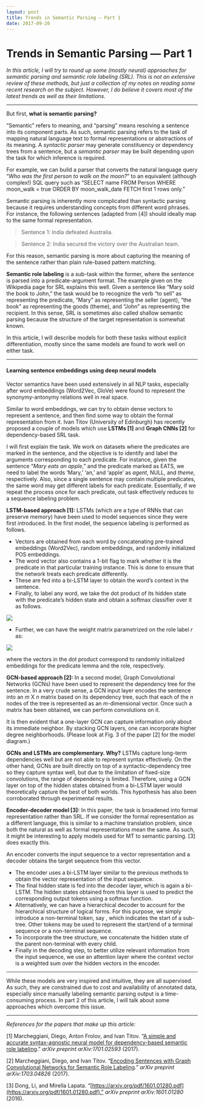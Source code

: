 ```yaml
---
layout: post
title: Trends in Semantic Parsing — Part 1
date: 2017-09-20
---
```


# Trends in Semantic Parsing — Part 1

*In this article, I will try to round up some (mostly neural) approaches for
semantic parsing and semantic role labeling (SRL). This is not an extensive
review of these methods, but just a collection of my notes on reading some
recent research on the subject. However, I do believe it covers most of the
latest trends as well as their limitations.*
<!--excerpt-->
*****

But first, **what is semantic parsing?**

“Semantic” refers to meaning, and “parsing” means resolving a sentence into its
component parts. As such, semantic parsing refers to the task of mapping natural
language text to formal representations or abstractions of its meaning. A
*syntactic parser* may generate constituency or dependency trees from a
sentence, but a *semantic parser* may be built depending upon the task for which
inference is required.

For example, we can build a parser that converts the natural language query
“*Who was the first person to walk on the moon?*” to an equivalent (although
complex!) SQL query such as “SELECT name FROM Person WHERE moon\_walk = true
ORDER BY moon\_walk\_date FETCH first 1 rows only.”

Semantic parsing is inherently more complicated than syntactic parsing because
it requires understanding concepts from different word phrases. For instance,
the following sentences (adapted from [4]) should ideally map to the same formal
representation.

> Sentence 1: India defeated Australia.

> Sentence 2: India secured the victory over the Australian team.

For this reason, semantic parsing is more about capturing the meaning of the
sentence rather than plain rule-based pattern matching.

**Semantic role labeling** is a sub-task within the former, where the sentence
is parsed into a predicate-argument format. The example given on the Wikipedia
page for SRL explains this well. Given a sentence like “Mary sold the book to
John,” the task would be to recognize the verb “to sell” as representing the
predicate, “Mary” as representing the seller (agent), “the book” as representing
the goods (theme), and “John” as representing the recipient. In this sense, SRL
is sometimes also called shallow semantic parsing because the structure of the
target representation is somewhat known.

In this article, I will describe models for both these tasks without explicit
differentiation, mostly since the same models are found to work well on either
task.

*****

#### Learning sentence embeddings using deep neural models

Vector semantics have been used extensively in all NLP tasks, especially after
word embeddings (Word2Vec, GloVe) were found to represent the synonymy-antonymy
relations well in real space.

Similar to word embeddings, we can try to obtain dense vectors to represent a
sentence, and then find some way to obtain the formal representation from it.
Ivan Titov (University of Edinburgh) has recently proposed a couple of models
which use **LSTMs [1]** and **Graph CNNs [2]** for dependency-based SRL
task.

I will first explain the task. We work on datasets where the predicates are
marked in the sentence, and the objective is to identify and label the arguments
corresponding to each predicate. For instance, given the sentence “*Mary eats an
apple*,” and the predicate marked as EATS, we need to label the words ‘Mary,’
‘an,’ and ‘apple’ as *agent*, NULL, and *theme*, respectively. Also, since a
single sentence may contain multiple predicates, the same word may get different
labels for each predicate. Essentially, if we repeat the process once for each
predicate, out task effectively reduces to a sequence labeling problem.

**LSTM-based approach [1]:** LSTMs (which are a type of RNNs that can preserve
memory) have been used to model sequences since they were first introduced. In
the first model, the sequence labeling is performed as follows.

* Vectors are obtained from each word by concatenating pre-trained embeddings
(Word2Vec), random embeddings, and randomly initialized POS embeddings.
* The word vector also contains a 1-bit flag to mark whether it is the predicate
in that particular training instance. This is done to ensure that the network
treats each predicate differently.
* These are fed into a bi-LSTM layer to obtain the word’s context in the sentence.
* Finally, to label any word, we take the dot product of its hidden state with
the predicate’s hidden state and obtain a softmax classifier over it as follows.

![](https://cdn-images-1.medium.com/max/800/0*AYL2IBRi2_FCWQ1v.)

* Further, we can have the weight matrix parametrized on the role label *r* as:

![](https://cdn-images-1.medium.com/max/800/0*NupCESphqAtbLiwW.)

where the vectors in the dot product correspond to randomly initialized
embeddings for the predicate lemma and the role, respectively.

**GCN-based approach [2]:** In a second model, Graph Convolutional Networks
(GCNs) have been used to represent the dependency tree for the sentence. In a
very crude sense, a GCN input layer encodes the sentence into an *m* X *n* matrix
based on its dependency tree, such that each of the *n* nodes of the tree is
represented as an *m*-dimensional vector. Once such a matrix has been obtained,
we can perform convolutions on it.

It is then evident that a one-layer GCN can capture information only about its
immediate neighbor. By stacking GCN layers, one can incorporate higher degree
neighborhoods. (Please look at Fig. 3 of the paper [2] for the model diagram.)

**GCNs and LSTMs are complementary. Why?** LSTMs capture long-term
dependencies well but are not able to represent syntax effectively. On the other
hand, GCNs are built directly on top of a syntactic-dependency tree so they
capture syntax well, but due to the limitation of fixed-size convolutions, the
range of dependency is limited. Therefore, using a GCN layer on top of the
hidden states obtained from a bi-LSTM layer would theoretically capture the best
of both worlds. This hypothesis has also been corroborated through experimental
results.

**Encoder-decoder model [3]:** In this paper, the task is broadened into formal
representation rather than SRL. If we consider the formal representation as a
different language, this is similar to a machine translation problem, since both
the natural as well as formal representations mean the same. As such, it might
be interesting to apply models used for MT to semantic parsing. [3] does exactly
this.

An encoder converts the input sequence to a vector representation and a decoder
obtains the target sequence from this vector.

* The encoder uses a bi-LSTM layer similar to the previous methods to obtain the
vector representation of the input sequence.
* The final hidden state is fed into the decoder layer, which is again a bi-LSTM.
The hidden states obtained from this layer is used to predict the corresponding
output tokens using a softmax function.
* Alternatively, we can have a hierarchical decoder to account for the
hierarchical structure of logical forms. For this purpose, we simply introduce a
non-terminal token, say <n>, which indicates the start of a sub-tree. Other
tokens may be used to represent the start/end of a terminal sequence or a
non-terminal sequence.
* To incorporate the tree structure, we concatenate the hidden state of the parent
non-terminal with every child.
* Finally in the decoding step, to better utilize relevant information from the
input sequence, we use an attention layer where the context vector is a weighted
sum over the hidden vectors in the encoder.

*****

While these models are very inspired and intuitive, they are all supervised. As
such, they are constrained due to cost and availability of annotated data,
especially since manually labeling semantic parsing output is a time-consuming
process. In part 2 of this article, I will talk about some approaches which
overcome this issue.

*****

*References for the papers that make up this article:*

[1] Marcheggiani, Diego, Anton Frolov, and Ivan Titov. “[A simple and accurate
syntax-agnostic neural model for dependency-based semantic role
labeling](https://arxiv.org/pdf/1701.02593.pdf).” *arXiv preprint
arXiv:1701.02593* (2017).

[2] Marcheggiani, Diego, and Ivan Titov. “[Encoding Sentences with Graph
Convolutional Networks for Semantic Role
Labeling](https://arxiv.org/pdf/1703.04826.pdf).” *arXiv preprint
arXiv:1703.04826* (2017).

[3] Dong, Li, and Mirella Lapata.
“[https://arxiv.org/pdf/1601.01280.pdf](https://arxiv.org/pdf/1601.01280.pdf).”
*arXiv preprint arXiv:1601.01280* (2016).
